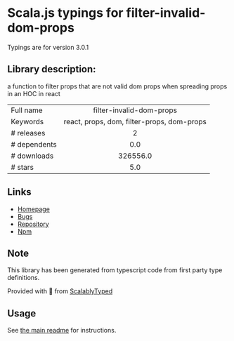 
# Scala.js typings for filter-invalid-dom-props

Typings are for version 3.0.1

## Library description:
a function to filter props that are not valid dom props when spreading props in an HOC in react

|                    |                 |
| ------------------ | :-------------: |
| Full name          | filter-invalid-dom-props |
| Keywords           | react, props, dom, filter-props, dom-props |
| # releases         | 2 |
| # dependents       | 0.0 |
| # downloads        | 326556.0 |
| # stars            | 5.0 |

## Links
- [Homepage](https://github.com/socialtables/filter-invalid-dom-props#readme)
- [Bugs](https://github.com/socialtables/filter-invalid-dom-props/issues)
- [Repository](https://github.com/socialtables/filter-invalid-dom-props)
- [Npm](https://www.npmjs.com/package/filter-invalid-dom-props)
    


## Note
This library has been generated from typescript code from first party type definitions.

Provided with :purple_heart: from [ScalablyTyped](https://github.com/oyvindberg/ScalablyTyped)

## Usage
See [the main readme](../../readme.md) for instructions.


